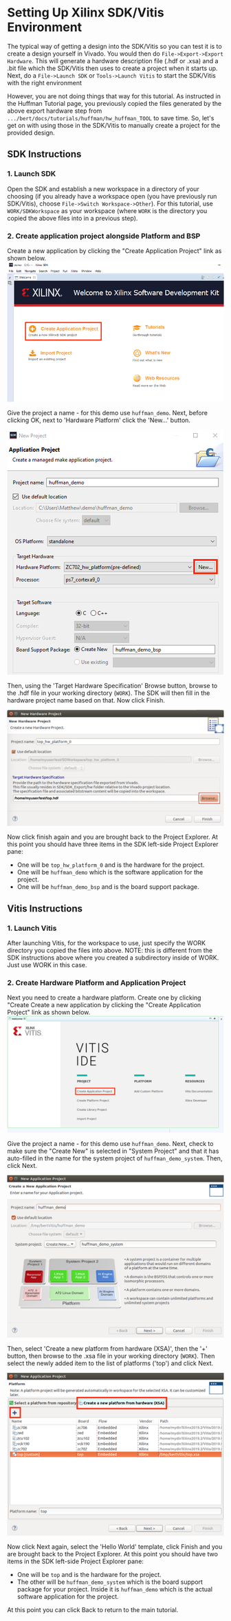 # Setting Up Xilinx SDK/Vitis Environment
The typical way of getting a design into the SDK/Vitis so you can test it is to create a design yourself in Vivado.  You would then do `File->Export->Export Hardware`.  This will generate a hardware description file (.hdf or .xsa) and a .bit file which the SDK/Vitis then uses to create a project when it starts up.   Next, do a `File->Launch SDK` or `Tools->Launch Vitis` to start the SDK/Vitis with the right environment  

However, you are not doing things that way for this tutorial.  As instructed in the Huffman Tutorial page, you previously copied the files generated by the above export hardware step from `.../bert/docs/tutorials/huffman/hw_huffman_TOOL` to save time.  So, let's get on with using those in the SDK/Vitis to manually create a project for the provided design.

## SDK Instructions

### 1. Launch SDK
Open the SDK and establish a new workspace in a directory of your choosing (if you already have a workspace open (you have previously run SDK/Vitis), choose `File->Switch Workspace->Other`).  For this tutorial, use `WORK/SDKWorkspace` as your workspace (where `WORK` is the directory you copied the above files into in a previous step).

### 2. Create application project alongside Platform and BSP

Create a new application by clicking the "Create Application Project" link as shown below.
![Example of new workspace](../images/newworkspace.png)

Give the project a name - for this demo use `huffman_demo`. Next, before clicking OK, next to 'Hardware Platform' click the 'New...' button.

![Example of new application project](../images/newproject.png)

Then, using the 'Target Hardware Specification' Browse button, browse to the .hdf file in your working directory (`WORK`).  The SDK will then fill in the
hardware project name based on that.  Now click Finish.

![Example of new application project](../images/newplatform.png)

Now click finish again and you are brought back to the Project Explorer.  At this point you should have three items in the SDK left-side Project Explorer pane:
- One will be `top_hw_platform_0` and is the hardware for the project.  
- One will be `huffman_demo` which is the software application for the project.
- One will be `huffman_demo_bsp` and is the board support package.

## Vitis Instructions

### 1. Launch Vitis
After launching Vitis, for the workspace to use, just specify the WORK directory you copied the files into above.  NOTE: this is different from the SDK instructions above where you created a subdirectory inside of WORK.  Just use WORK in this case.

### 2. Create Hardware Platform and Application Project
Next you need to create a hardware platform.  Create one by clicking "Create 
Create a new application by clicking the "Create Application Project" link as shown below.
![Example of new workspace](../images/newworkspace_vitis.png)

Give the project a name - for this demo use `huffman_demo`. Next, check to make sure the "Create New" is selected in "System Project" and that it has auto-filled in the name for the system project of `huffman_demo_system`.  Then, click Next.

![Example of new application project](../images/newproject_vitis.png)

Then, select 'Create a new platform from hardware (XSA)', then the '+' button, then browse to the .xsa file in your working directory (`WORK`).  Then select the newly added item to the list of platforms ('top') and click Next.

![Example of new application project](../images/newplatform_vitis.png)

Now click Next again, select the 'Hello World' template, click Finish and you are brought back to the Project Explorer.  At this point you should have two items in the SDK left-side Project Explorer pane:
- One will be `top` and is the hardware for the project.  
- The other will be `huffman_demo_system` which is the board support package for your project.  Inside it is `huffman_demo` which is the actual software application for the project.  

At this point you can click Back to return to the main tutorial.
